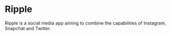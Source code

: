 # Ripple
Ripple is a social media app aiming to combine the capabilities of Instagram, Snapchat and Twitter.
